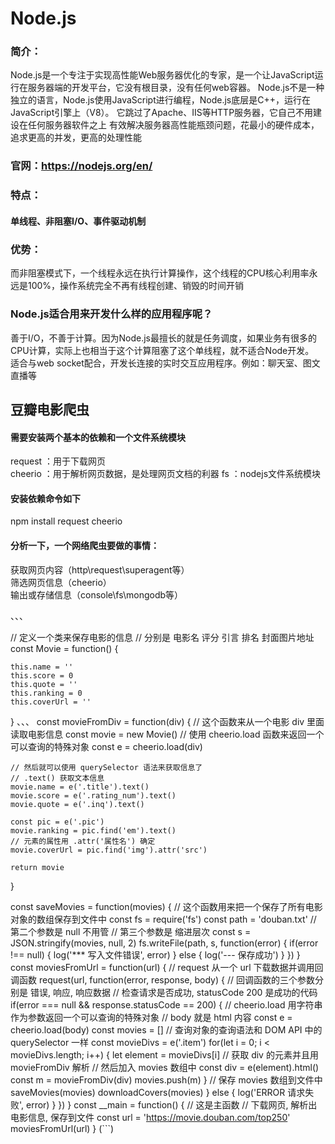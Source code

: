 # Node.js
### 简介：
  Node.js是一个专注于实现高性能Web服务器优化的专家，是一个让JavaScript运行在服务器端的开发平台，它没有根目录，没有任何web容器。
  Node.js不是一种独立的语言，Node.js使用JavaScript进行编程，Node.js底层是C++，运行在JavaScript引擎上（V8）。
  它跳过了Apache、IIS等HTTP服务器，它自己不用建设在任何服务器软件之上
  有效解决服务器高性能瓶颈问题，花最小的硬件成本，追求更高的并发，更高的处理性能
### 官网：https://nodejs.org/en/
### 特点：
#### 单线程、非阻塞I/O、事件驱动机制
### 优势：
  而非阻塞模式下，一个线程永远在执行计算操作，这个线程的CPU核心利用率永远是100%，操作系统完全不再有线程创建、销毁的时间开销
### Node.js适合用来开发什么样的应用程序呢？
善于I/O，不善于计算。因为Node.js最擅长的就是任务调度，如果业务有很多的CPU计算，实际上也相当于这个计算阻塞了这个单线程，就不适合Node开发。<br>
适合与web socket配合，开发长连接的实时交互应用程序。例如：聊天室、图文直播等

## 豆瓣电影爬虫
#### 需要安装两个基本的依赖和一个文件系统模块<br>
request ：用于下载网页<br>
cheerio ：用于解析网页数据，是处理网页文档的利器
fs ：nodejs文件系统模块
#### 安装依赖命令如下 <br>
npm install request cheerio

#### 分析一下，一个网络爬虫要做的事情：
获取网页内容（http\request\superagent等）<br>
筛选网页信息（cheerio）<br>
输出或存储信息（console\fs\mongodb等）<br>


、、、

// 定义一个类来保存电影的信息
// 分别是  电影名 评分 引言 排名 封面图片地址
const Movie = function() {

	this.name = ''
	this.score = 0
	this.quote = ''
	this.ranking = 0
	this.coverUrl = ''
}
、、、
const movieFromDiv = function(div) {
	// 这个函数来从一个电影 div 里面读取电影信息
	const movie = new Movie()
	// 使用 cheerio.load 函数来返回一个可以查询的特殊对象
	const e = cheerio.load(div)

	// 然后就可以使用 querySelector 语法来获取信息了
	// .text() 获取文本信息
	movie.name = e('.title').text()
	movie.score = e('.rating_num').text()
	movie.quote = e('.inq').text()

	const pic = e('.pic')
	movie.ranking = pic.find('em').text()
	// 元素的属性用 .attr('属性名') 确定
	movie.coverUrl = pic.find('img').attr('src')

	return movie
}

const saveMovies = function(movies) {
	// 这个函数用来把一个保存了所有电影对象的数组保存到文件中
	const fs = require('fs')
	const path = 'douban.txt'
	// 第二个参数是 null 不用管
	// 第三个参数是 缩进层次
	const s = JSON.stringify(movies, null, 2)
	fs.writeFile(path, s, function(error) {
		if(error !== null) {
			log('*** 写入文件错误', error)
		} else {
			log('--- 保存成功')
		}
	})
}
const moviesFromUrl = function(url) {
	// request 从一个 url 下载数据并调用回调函数
	request(url, function(error, response, body) {
		// 回调函数的三个参数分别是  错误, 响应, 响应数据
		// 检查请求是否成功, statusCode 200 是成功的代码
		if(error === null && response.statusCode == 200) {
			// cheerio.load 用字符串作为参数返回一个可以查询的特殊对象
			// body 就是 html 内容
			const e = cheerio.load(body)
			const movies = []
			// 查询对象的查询语法和 DOM API 中的 querySelector 一样
			const movieDivs = e('.item')
			for(let i = 0; i < movieDivs.length; i++) {
				let element = movieDivs[i]
				// 获取 div 的元素并且用 movieFromDiv 解析
				// 然后加入 movies 数组中
				const div = e(element).html()
				const m = movieFromDiv(div)
				movies.push(m)
			}
			// 保存 movies 数组到文件中
			saveMovies(movies)
			downloadCovers(movies)
		} else {
			log('ERROR 请求失败', error)
		}
	})
}
const __main = function() {
	// 这是主函数
	// 下载网页, 解析出电影信息, 保存到文件
	const url = 'https://movie.douban.com/top250'
	moviesFromUrl(url)
}
(```)
